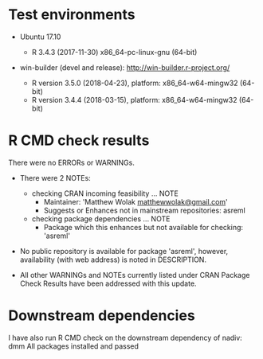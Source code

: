 # Test environments
  - Ubuntu 17.10
    - R 3.4.3 (2017-11-30) x86_64-pc-linux-gnu (64-bit)

  - win-builder (devel and release): http://win-builder.r-project.org/
    - R version 3.5.0 (2018-04-23), platform: x86_64-w64-mingw32 (64-bit) 
    - R version 3.4.4 (2018-03-15), platform: x86_64-w64-mingw32 (64-bit) 


# R CMD check results
There were no ERRORs or WARNINGs.

  - There were 2 NOTEs:

    - checking CRAN incoming feasibility ... NOTE
        - Maintainer: 'Matthew Wolak <matthewwolak@gmail.com>'
        - Suggests or Enhances not in mainstream repositories: asreml
    - checking package dependencies ... NOTE
        - Package which this enhances but not available for checking: 'asreml'

  - No public repository is available for package 'asreml', however, availability (with web address) is noted in DESCRIPTION.

  - All other WARNINGs and NOTEs currently listed under CRAN Package Check Results have been addressed with this update. 


# Downstream dependencies
I have also run R CMD check on the downstream dependency of nadiv: 
  dmm
All packages installed and passed 
